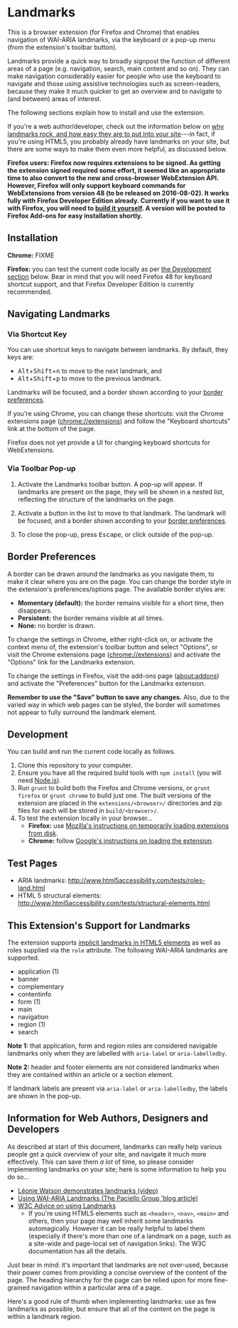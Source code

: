 Landmarks
=========

This is a browser extension (for Firefox and Chrome) that enables navigation of WAI-ARIA landmarks, via the keyboard or a pop-up menu (from the extension's toolbar button).

Landmarks provide a quick way to broadly signpost the function of different areas of a page (e.g. navigation, search, main content and so on). They can make navigation considerably easier for people who use the keyboard to navigate and those using assistive technologies such as screen-readers, because they make it much quicker to get an overview and to navigate to (and between) areas of interest.

The following sections explain how to install and use the extension.

If you're a web author/developer, check out the information below on [why landmarks rock, and how easy they are to put into your site](#information-for-web-authors-designers-and-developers)---in fact, if you're using HTML5, you probably already have landmarks on your site, but there are some ways to make them even more helpful, as discussed below.

**Firefox users: Firefox now requires extensions to be signed. As getting the extension signed required some effort, it seemed like an appropriate time to also convert to the new and cross-browser WebExtension API. However, Firefox will only support keyboard commands for WebExtensions from version 48 (to be released on 2016-08-02). It works fully with Firefox Developer Edition already. Currently if you want to use it with Firefox, you will need to [build it yourself](#development). A version will be posted to Firefox Add-ons for easy installation shortly.**

Installation
------------

**Chrome:** FIXME

**Firefox:** you can test the current code locally as per [the Development section](#development) below. Bear in mind that you will need Firefox 48 for keyboard shortcut support, and that Firefox Developer Edition is currently recommended.

Navigating Landmarks
--------------------

### Via Shortcut Key

You can use shortcut keys to navigate between landmarks. By default, they keys are:

-   <kbd>Alt</kbd>+<kbd>Shift</kbd>+<kbd>n</kbd> to move to the next landmark, and
-   <kbd>Alt</kbd>+<kbd>Shift</kbd>+<kbd>p</kbd> to move to the previous landmark.

Landmarks will be focused, and a border shown according to your [border preferences](#border-preferences).

If you're using Chrome, you can change these shortcuts: visit the Chrome extensions page (<chrome://extensions>) and follow the "Keyboard shortcuts" link at the bottom of the page.

Firefox does not yet provide a UI for changing keyboard shortcuts for WebExtensions.

### Via Toolbar Pop-up

1.  Activate the Landmarks toolbar button. A pop-up will appear. If landmarks are present on the page, they will be shown in a nested list, reflecting the structure of the landmarks on the page.

2.  Activate a button in the list to move to that landmark. The landmark will be focused, and a border shown according to your [border preferences](#border-preferences).

3.  To close the pop-up, press <kbd>Escape</kbd>, or click outside of the pop-up.

Border Preferences
------------------

A border can be drawn around the landmarks as you navigate them, to make it clear where you are on the page. You can change the border style in the extension's preferences/options page. The available border styles are:

-   **Momentary (default):** the border remains visible for a short time, then disappears.
-   **Persistent:** the border remains visible at all times.
-   **None:** no border is drawn.

To change the settings in Chrome, either right-click on, or activate the context menu of, the extension's toolbar button and select "Options", or visit the Chrome extensions page (<chrome://extensions>) and activate the "Options" link for the Landmarks extension.

To change the settings in Firefox, visit the add-ons page (<about:addons>) and activate the "Preferences" button for the Landmarks extension.

**Remember to use the "Save" button to save any changes.** Also, due to the varied way in which web pages can be styled, the border will sometimes not appear to fully surround the landmark element.

Development
-----------

You can build and run the current code locally as follows.

1.  Clone this repository to your computer.
2.  Ensure you have all the required build tools with `npm install` (you will need [Node.js](https://nodejs.org/)).
3.  Run `grunt` to build both the Firefox and Chrome versions, or `grunt firefox` or `grunt chrome` to build just one. The built versions of the extension are placed in the `extensions/<browser>/` directories and zip files for each will be stored in `build/<browser>/`.
4.  To test the extension locally in your browser...
    -   **Firefox:** use [Mozilla's instructions on temporarily loading extensions from disk](https://developer.mozilla.org/en-US/Add-ons/WebExtensions/Packaging_and_installation#Loading_from_disk).
    -   **Chrome:** follow [Google's instructions on loading the extension](https://developer.chrome.com/extensions/getstarted#unpacked).

Test Pages
----------

-   ARIA landmarks: http://www.html5accessibility.com/tests/roles-land.html
-   HTML 5 structural elements: http://www.html5accessibility.com/tests/structural-elements.html

This Extension's Support for Landmarks
--------------------------------------

The extension supports [implicit landmarks in HTML5 elements](http://www.w3.org/html/wg/drafts/html/master/dom.html#sec-strong-native-semantics) as well as roles supplied via the `role` attribute. The following WAI-ARIA landmarks are supported.

-   application (1)
-   banner
-   complementary
-   contentinfo
-   form (1)
-   main
-   navigation
-   region (1)
-   search

**Note 1:** that application, form and region roles are considered navigable landmarks only when they are labelled with `aria-label` or `aria-labelledby`.

**Note 2:** header and footer elements are not considered landmarks when they are contained within an article or a section element.

If landmark labels are present via `aria-label` or `aria-labelledby`, the labels are shown in the pop-up.

Information for Web Authors, Designers and Developers
-----------------------------------------------------

As described at start of this document, landmarks can really help various people get a quick overview of your site, and navigate it much more effectively. This can save them *a lot* of time, so please consider implementing landmarks on your site; here is some information to help you do so...

-   [Léonie Watson demonstrates landmarks (video)](https://www.youtube.com/watch?v=IhWMou12_Vk)
-   [Using WAI-ARIA Landmarks (The Paciello Group 'blog article)](https://www.paciellogroup.com/blog/2013/02/using-wai-aria-landmarks-2013/)
-   [W3C Advice on using Landmarks](http://www.w3.org/TR/WCAG20-TECHS/ARIA11.html)
    -   If you're using HTML5 elements such as `<header>`, `<nav>`, `<main>` and others, then your page may well inherit some landmarks automagically. However it can be really helpful to label them (especially if there's more than one of a landmark on a page, such as a site-wide and page-local set of navigation links). The W3C documentation has all the details.

Just bear in mind: it's important that landmarks are not over-used, because their power comes from providing a concise overview of the content of the page. The heading hierarchy for the page can be relied upon for more fine-grained navigation within a particular area of a page.

Here's a good rule of thumb when implementing landmarks: use as few landmarks as possible, but ensure that all of the content on the page is within a landmark region.
